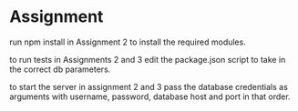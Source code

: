 # Assignment

run npm install in Assignment 2 to install the required modules.

to run tests in Assignments 2 and 3 edit the package.json script to take in the correct db parameters.

to start the server in assignment 2 and 3 pass the database credentials as arguments with username, password, database host and port in that order.